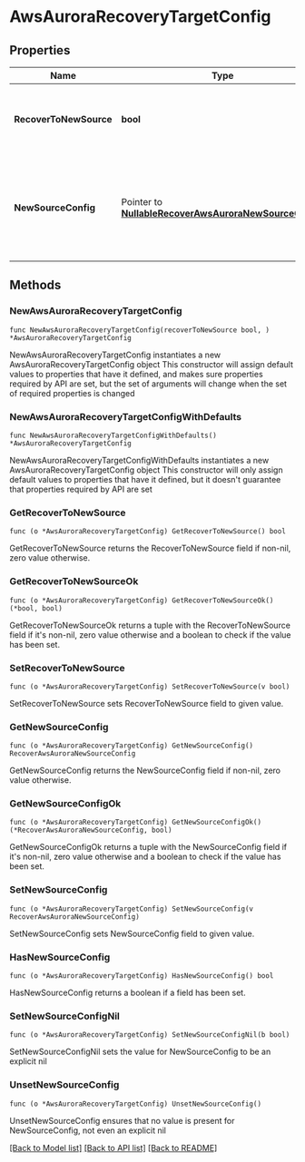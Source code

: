 # AwsAuroraRecoveryTargetConfig

## Properties

Name | Type | Description | Notes
------------ | ------------- | ------------- | -------------
**RecoverToNewSource** | **bool** | Specifies the parameter whether the recovery should be performed to a new or an existing Source Target. | 
**NewSourceConfig** | Pointer to [**NullableRecoverAwsAuroraNewSourceConfig**](RecoverAwsAuroraNewSourceConfig.md) | Specifies the new destination Source configuration parameters where the Aurora instances will be recovered. This is mandatory if recoverToNewSource is set to true. | [optional] 

## Methods

### NewAwsAuroraRecoveryTargetConfig

`func NewAwsAuroraRecoveryTargetConfig(recoverToNewSource bool, ) *AwsAuroraRecoveryTargetConfig`

NewAwsAuroraRecoveryTargetConfig instantiates a new AwsAuroraRecoveryTargetConfig object
This constructor will assign default values to properties that have it defined,
and makes sure properties required by API are set, but the set of arguments
will change when the set of required properties is changed

### NewAwsAuroraRecoveryTargetConfigWithDefaults

`func NewAwsAuroraRecoveryTargetConfigWithDefaults() *AwsAuroraRecoveryTargetConfig`

NewAwsAuroraRecoveryTargetConfigWithDefaults instantiates a new AwsAuroraRecoveryTargetConfig object
This constructor will only assign default values to properties that have it defined,
but it doesn't guarantee that properties required by API are set

### GetRecoverToNewSource

`func (o *AwsAuroraRecoveryTargetConfig) GetRecoverToNewSource() bool`

GetRecoverToNewSource returns the RecoverToNewSource field if non-nil, zero value otherwise.

### GetRecoverToNewSourceOk

`func (o *AwsAuroraRecoveryTargetConfig) GetRecoverToNewSourceOk() (*bool, bool)`

GetRecoverToNewSourceOk returns a tuple with the RecoverToNewSource field if it's non-nil, zero value otherwise
and a boolean to check if the value has been set.

### SetRecoverToNewSource

`func (o *AwsAuroraRecoveryTargetConfig) SetRecoverToNewSource(v bool)`

SetRecoverToNewSource sets RecoverToNewSource field to given value.


### GetNewSourceConfig

`func (o *AwsAuroraRecoveryTargetConfig) GetNewSourceConfig() RecoverAwsAuroraNewSourceConfig`

GetNewSourceConfig returns the NewSourceConfig field if non-nil, zero value otherwise.

### GetNewSourceConfigOk

`func (o *AwsAuroraRecoveryTargetConfig) GetNewSourceConfigOk() (*RecoverAwsAuroraNewSourceConfig, bool)`

GetNewSourceConfigOk returns a tuple with the NewSourceConfig field if it's non-nil, zero value otherwise
and a boolean to check if the value has been set.

### SetNewSourceConfig

`func (o *AwsAuroraRecoveryTargetConfig) SetNewSourceConfig(v RecoverAwsAuroraNewSourceConfig)`

SetNewSourceConfig sets NewSourceConfig field to given value.

### HasNewSourceConfig

`func (o *AwsAuroraRecoveryTargetConfig) HasNewSourceConfig() bool`

HasNewSourceConfig returns a boolean if a field has been set.

### SetNewSourceConfigNil

`func (o *AwsAuroraRecoveryTargetConfig) SetNewSourceConfigNil(b bool)`

 SetNewSourceConfigNil sets the value for NewSourceConfig to be an explicit nil

### UnsetNewSourceConfig
`func (o *AwsAuroraRecoveryTargetConfig) UnsetNewSourceConfig()`

UnsetNewSourceConfig ensures that no value is present for NewSourceConfig, not even an explicit nil

[[Back to Model list]](../README.md#documentation-for-models) [[Back to API list]](../README.md#documentation-for-api-endpoints) [[Back to README]](../README.md)


